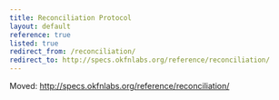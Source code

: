 ```yaml
---
title: Reconciliation Protocol
layout: default
reference: true
listed: true
redirect_from: /reconciliation/
redirect_to: http://specs.okfnlabs.org/reference/reconciliation/
---
```


Moved: <http://specs.okfnlabs.org/reference/reconciliation/>
